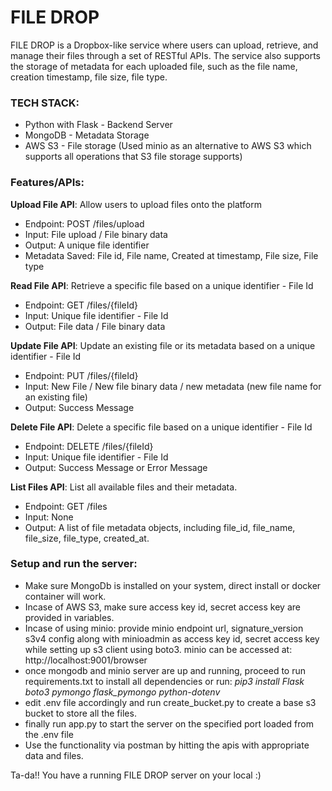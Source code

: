 # FILE DROP

FILE DROP is a Dropbox-like service where users can upload, retrieve, and manage their files through a set of RESTful APIs. The service also supports the storage of metadata for each uploaded file, such as the file name, creation timestamp, file size, file type.

### TECH STACK:
* Python with Flask - Backend Server
* MongoDB - Metadata Storage
* AWS S3 - File storage (Used minio as an alternative to AWS S3 which supports all operations that S3 file storage supports)

### Features/APIs:

**Upload File API**: Allow users to upload files onto the platform
* Endpoint: POST /files/upload
* Input: File upload / File binary data
* Output: A unique file identifier
* Metadata Saved: File id, File name, Created at timestamp, File size, File type

**Read File API**: Retrieve a specific file based on a unique identifier - File Id
* Endpoint: GET /files/{fileId}
* Input: Unique file identifier - File Id
* Output: File data / File binary data
  
**Update File API**: Update an existing file or its metadata based on a unique identifier - File Id
* Endpoint: PUT /files/{fileId}
* Input: New File / New file binary data / new metadata (new file name for an existing file)
* Output: Success Message

**Delete File API**: Delete a specific file based on a unique identifier - File Id
* Endpoint: DELETE /files/{fileId}
* Input: Unique file identifier - File Id
* Output: Success Message or Error Message

**List Files API**: List all available files and their metadata.
* Endpoint: GET /files
* Input: None
* Output: A list of file metadata objects, including file_id, file_name, file_size, file_type, created_at.

### Setup and run the server:

* Make sure MongoDb is installed on your system, direct install or docker container will work.
* Incase of AWS S3, make sure access key id, secret access key are provided in variables.
* Incase of using minio: provide minio endpoint url, signature_version s3v4 config along with minioadmin as access key id, secret access key while setting up s3 client using boto3. minio can be accessed at: http://localhost:9001/browser
* once mongodb and minio server are up and running, proceed to run requirements.txt to install all dependencies or run:
  _pip3 install Flask boto3 pymongo flask_pymongo python-dotenv_
* edit .env file accordingly and run create_bucket.py to create a base s3 bucket to store all the files.
* finally run app.py to start the server on the specified port loaded from the .env file
* Use the functionality via postman by hitting the apis with appropriate data and files.

Ta-da!! You have a running FILE DROP server on your local :)
